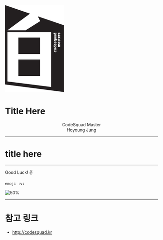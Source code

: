 # ![30%](images/img_white.png)
# Title Here
<p align='center'>
CodeSquad Master <br>
Hoyoung Jung
</p>

---
<!-- page_number: true -->
# title here










---
<!-- page_number: true -->
Good Luck! :v:
```
emoji :v:
```
![50%](https://octodex.github.com/images/femalecodertocat.png)

---
<!-- page_number: true -->
# 참고 링크
- http://codesquad.kr
